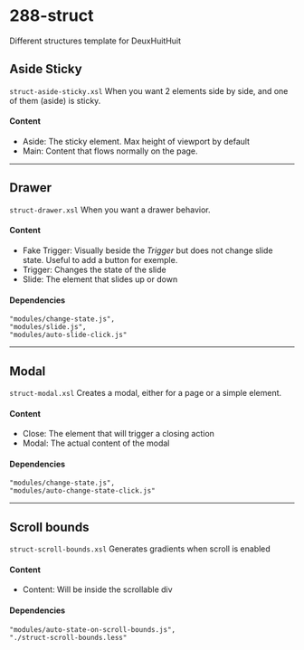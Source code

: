 # 288-struct
Different structures template for DeuxHuitHuit


## Aside Sticky
```struct-aside-sticky.xsl```
When you want 2 elements side by side, and one of them (aside) is sticky.

#### Content
- Aside: The sticky element. Max height of viewport by default
- Main: Content that flows normally on the page.

---

## Drawer
```struct-drawer.xsl```
When you want a drawer behavior. 

#### Content
- Fake Trigger: Visually beside the *Trigger* but does not change slide state. Useful to add a button for exemple.
- Trigger: Changes the state of the slide
- Slide: The element that slides up or down

#### Dependencies
```
"modules/change-state.js",
"modules/slide.js",
"modules/auto-slide-click.js"
```

---

## Modal
```struct-modal.xsl```
Creates a modal, either for a page or a simple element.

#### Content
- Close: The element that will trigger a closing action
- Modal: The actual content of the modal

#### Dependencies
```
"modules/change-state.js",
"modules/auto-change-state-click.js"
```

---

## Scroll bounds
```struct-scroll-bounds.xsl```
Generates gradients when scroll is enabled

#### Content
- Content: Will be inside the scrollable div

#### Dependencies
```
"modules/auto-state-on-scroll-bounds.js",
"./struct-scroll-bounds.less"
```
